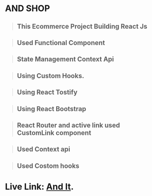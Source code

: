 # AND SHOP

> ## This Ecommerce Project Building React Js

> ## Used Functional Component

> ## State Management Context Api

> ## Using Custom Hooks.

> ## Using React Tostify

> ## Using React Bootstrap

> ## React Router and active link used CustomLink component

> ## Used Context api

> ## Used Costom hooks

# Live Link: [And It](https://and-shop-react-kakon.netlify.app/).
